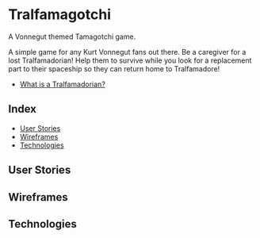 
# Tralfamagotchi

A Vonnegut themed Tamagotchi game.

A simple game for any Kurt Vonnegut fans out there. Be a caregiver for a lost Tralfamadorian! Help them to survive while you look for a replacement part to their spaceship so they can return home to Tralfamadore!

- [What is a Tralfamadorian?](#https://en.wikipedia.org/wiki/Tralfamadore)

## Index

- [User Stories](#user-stories)
- [Wireframes](#wireframes)
- [Technologies](#technologies)

## User Stories



## Wireframes



## Technologies





